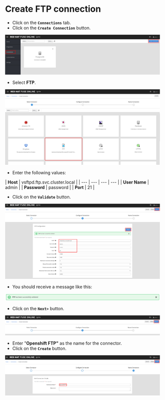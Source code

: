 # Create FTP connection



* Click on the **`Connections`** tab.
* Click on the **`Create Connection`** button.

![](../.gitbook/assets/image%20%2825%29.png)

* Select **FTP**.

![](../.gitbook/assets/image%20%28119%29.png)

* Enter the following values:

| **Host** | vsftpd.ftp.svc.cluster.local |
| --- | --- | --- | --- |
| **User Name** | admin |
| **Password** | password |
| **Port** | 21 |

* Click on the **`Validate`** button.



![](../.gitbook/assets/image%20%28154%29.png)

* You should receive a message like this:

![](../.gitbook/assets/image%20%2842%29.png)

* Click on the **`Next>`** button.

![](../.gitbook/assets/image%20%28147%29.png)

* Enter "**Openshift FTP"** as the name for the connector.
* Click on the **`Create`** button.

![](../.gitbook/assets/image%20%28149%29.png)



